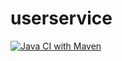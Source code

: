 # userservice
[![Java CI with Maven](https://github.com/Partha04/userservice/actions/workflows/maven.yml/badge.svg?branch=main)](https://github.com/Partha04/userservice/actions/workflows/maven.yml)
